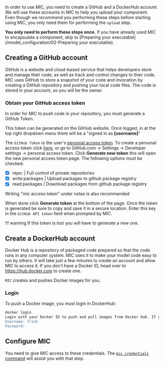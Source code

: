 In order to use MIC, you need to create a GitHub and a DockerHub account. We will use these accounts in MIC to help you upload your component. Even though we recommend you performing these steps before starting using MIC, you only need them for performing the `upload` step.

**You only need to perform these steps once.** If you have already used MIC to encapsulate a component, skip to [Preparing your executable](/model_configuration/02-Preparing your executable).

## Creating a GitHub account

GitHub is a website and cloud-based service that helps developers store and manage their code, as well as track and control changes to their code. MIC uses GitHub to store a snapshot of your code and invocation by creating a GitHub repository and pushing your local code files. The code is stored in your account, so you will be the owner.

### Obtain your GitHub access token

In order for MIC to push code in your repository, you must generate a GitHub Token.

This token can be generated on the GitHub website. Once logged, in at the top right dropdown menu there will be a "signed in as **[username]**"

The `GitHub Token` is the user's [personal access token](https://help.github.com/en/github/authenticating-to-github/creating-a-personal-access-token-for-the-command-line). To create a personal access token click [here](https://github.com/settings/tokens/new), or go to GitHub.com -> Settings -> Developer settings -> personal access token. Click **Generate new token** this will open the new personal access token page. The following options must be checked:

  - [x] repo: | Full control of private repositories
  - [x] write:packages | Upload packages to github package registry
  - [x] read:packages | Download packages from github package registry

 Writing "mic access token" under notes is also recommended

 When done click **Generate token** at the bottom of the page. Once the token is generated be sure to copy and save it in a secure location. Enter this key in the `GitHub API token` field when prompted by MIC.

!!! warning
    If this token is lost you will have to generate a new one.

## Create a DockerHub account

Docker Hub is a repository of packaged code prepared so that the code runs in any computer system. MIC uses it to make your model code easy to run by others. It will take just a few minutes to create an account and allow MIC to access it.
If you don't have a Docker ID, head over to https://hub.docker.com to create one.

`MIC` creates and pushes Docker images for you.

### Login

To push a Docker image, you must login in DockerHub:

```bash
docker login
Login with your Docker ID to push and pull images from Docker Hub. If you don't have a Docker ID, head over to https://hub.docker.com to create one.
Username: frink
Password:
```

## Configure MIC

You need to give MIC access to these credentials. The [`mic credentials` command](/commands/configure) will assist you with that step.
